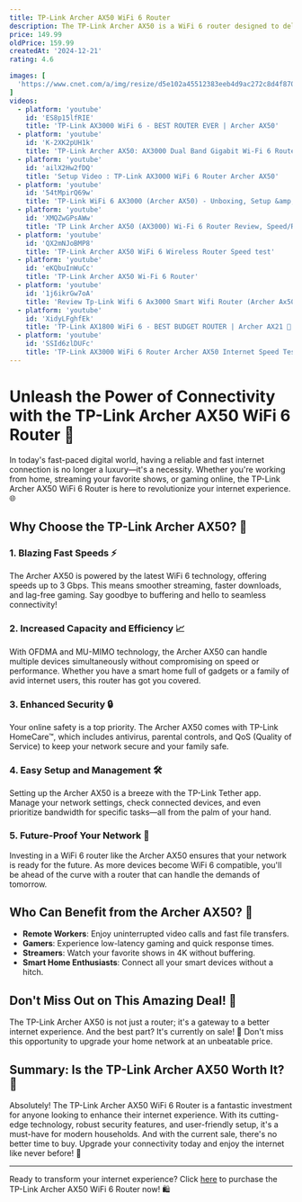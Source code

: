 ```yaml
---
title: TP-Link Archer AX50 WiFi 6 Router
description: The TP-Link Archer AX50 is a WiFi 6 router designed to deliver faster speeds, increased capacity, and reduced network congestion. It supports dual-band connectivity with speeds up to 3 Gbps, making it suitable for high-bandwidth activities like streaming, gaming, and downloading. The router features OFDMA and MU-MIMO technologies, which enhance efficiency by allowing multiple devices to communicate simultaneously. It also includes advanced security features like WPA3 encryption and TP-Link HomeCare, which offers antivirus protection, parental controls, and QoS. The Archer AX50 is equipped with four Gigabit Ethernet ports and one USB 3.0 port for versatile connectivity options. Its sleek design and robust performance make it a popular choice for home networks seeking to leverage the benefits of WiFi 6 technology.
price: 149.99
oldPrice: 159.99
createdAt: '2024-12-21'
rating: 4.6

images: [
  'https://www.cnet.com/a/img/resize/d5e102a45512383eeb4d9ac272c8d4f870d782ae/hub/2021/09/09/0a87d6fe-f393-4f8f-898c-056c7e822eab/tp-link-archer-ax21-ax1800-wi-fi-6-router-blue-promo.jpg?auto=webp&width=1200', 'https://www.kroger.com/product/images/large/right/0084003070822', 'https://images.offerup.com/Jf9Xn89w-KK0edmk7_IwLgVf8wM=/1922x1442/f8b2/f8b2d1bcb4a84f9f8b12c57e9f1fa6bc.jpg', 'https://www.techdeal.com.bd/image/cache/catalog/2020/12/Archer-C7-500x500-1-350x350.jpg.webp', 'https://cdn.thewirecutter.com/wp-content/media/2024/07/wifirouters-2048px-3591-3x2-1-1.jpg?auto=webp&quality=75&crop=3:2&width=1024', 'https://www.gdgtme.com/wp-content/uploads/2020/09/TP-LINK-AX50-REVIEW-1024x565.jpg', 'https://www.neobyte.es/90454-home_default/asus-zenwifi-xd4-plus-pack-de-3-punto-de-acceso-wifi-mesh-ax1700.jpg', 'https://cdn.thewirecutter.com/wp-content/media/2024/03/reliable-wifi-gear-2048px-4648-3x2-1.jpg?auto=webp&quality=75&crop=1:1,smart&width=1024', 'https://play3r.net/wp-content/uploads/2020/07/site.png', 'https://www.slashgear.com/img/gallery/tp-link-brings-the-budget-wifi-6-routers-weve-been-waiting-for/intro-import.jpg', 'https://p16-va.lemon8cdn.com/tos-alisg-v-a3e477-sg/oc2hvLIAAeTWeQ85Br2rC98fAeM6GJAQYA4YA7~tplv-tej9nj120t-origin.webp', 'https://cdn.thewirecutter.com/wp-content/media/2024/03/reliable-wifi-gear-2048px-4648-2x1-1.jpg?width=2048&quality=75&crop=2:1&auto=webp', 'https://www.blacktubi.com/wp-content/uploads/2019/03/ARCHERA9-2-1-800x533.jpg', 'https://hnsfpau.imgix.net/5/images/detailed/107/4607370_04.jpg?fit=fill&bg=0FFF&w=785&h=441&auto=format,compress', 'https://manuals.plus/wp-content/uploads/2022/01/tp-link-TL-MR150-Wireless-4G-LTE-Router-MR150-Wireless-300x153.png', 'https://itbazar.com.bd/public/uploads/all/elXUyaSGuAm9S5AaKs42pRuubdElh5tVHtlKIlaK.png', 'https://www.digitalcitizen.life/wp-content/uploads/2021/06/archer_ax50-2.png', 'https://images.techadvisor.com/cmsdata/slideshow/3217482/tp-link-archer-ax50-review-front-view.jpg', 'https://cdn.mos.cms.futurecdn.net/FpaZg3SnH5nkBHJ94y8WG6-320-80.jpg', 'https://i.pcmag.com/imagery/reviews/068xwH6ultI6rzdPqZXYLBN-5.fit_lim.size_1050x.jpg', 'https://www.digidirect.com.au/media/catalog/product/p/r/product_image_402101_.jpg', 'https://www.gizmart.my/image/gizmart/image/cache/data/all_product_images/product-4122/9723c9b0b0ee475b5b70ebae5a395f12-420x420.jpg', 'https://static.tp-link.com/upload/image-line/Archer_AX50_12_large_20240524151847u.jpg', 'https://tplinkwifirouter.com/wp-content/uploads/2022/03/TP-Link-Archer-AX20.jpg', 'https://i.ytimg.com/vi/t_gIsmLViv4/hq720.jpg?sqp=-oaymwEhCK4FEIIDSFryq4qpAxMIARUAAAAAGAElAADIQj0AgKJD&rs=AOn4CLCIouzevIcqdCZX1oSgSaqGdG7Czw', 'https://m.media-amazon.com/images/S/aplus-media-library-service-media/ea281399-98c2-4ac5-83cd-94a2a219b66b.__CR0,0,1464,600_PT0_SX1464_V1___.png', 'https://media.karousell.com/media/photos/products/2021/12/21/tp_link_ax_3000_1640099287_57cb60df_progressive.jpg', 'https://image.makewebcdn.com/makeweb/m_1920x0/fwsVrxqVa/ProductWifi/XX530v.png', 'https://www.securityweek.com/wp-content/uploads/2024/08/TP-Link.jpeg', 'https://cdn.shopify.com/s/files/1/0585/2531/9373/products/1065577204.jpg?v=1708740622&width=700', 'https://i.ytimg.com/vi/TaYe3Qc4kW0/maxresdefault.jpg', 'https://www.gdgtme.com/wp-content/uploads/2020/09/TP-LINK-AX50-REVIEW-1024x565.jpg', 'https://lookaside.fbsbx.com/lookaside/crawler/media/?media_id=2435774066646516', 'https://www.smart-secure.co.uk/wp-content/uploads/sites/3/2021/08/Archer-AX50-05.jpg', 'https://i.redd.it/t55yyc4bplo51.jpg', 'https://img.youtube.com/vi/SjjcVkIKX5w/0.jpg', 'https://i.ytimg.com/vi/7w4o7ZyTrP0/hq720.jpg?sqp=-oaymwEhCK4FEIIDSFryq4qpAxMIARUAAAAAGAElAADIQj0AgKJD&rs=AOn4CLB0WTJh4FiWVFl0mlXKv1Wwz_ETYQ', 'https://preview.redd.it/i-have-an-extra-router-what-should-i-do-with-it-v0-09rg62z0hdod1.jpeg?auto=webp&s=f459ff309315b8c5030ee7ce7724e86b196cb9cf', 'http://levendonline.com/cdn/shop/files/Capture_5c8e4975-164a-4f60-b6ad-fb13d49e7848.png?v=1710185902', 'https://microless.com/cdn/products/fd0b65242324ea873458dd45f8170880-hi.jpg', 'https://www.cnet.com/a/img/resize/8cf034bb5f550dccc6d61c9ccae3cc69f5daba86/hub/2022/06/07/8ef12c8b-3922-4a59-ba7b-52ae71d93dcd/img-1910.jpg?auto=webp&fit=crop&height=1200&width=1200', 'https://lookaside.fbsbx.com/lookaside/crawler/media/?media_id=2379458598944730', 'https://www.linkuno.cl/wp-content/uploads/2023/12/Archer_AXE300_AXE16000_WiFi_6E_3-1-600x600.jpg', 'https://www.myithub.com.au/wp-content/uploads/2021/04/banner.jpg', 'https://www.nfm.com/dw/image/v2/BDFM_PRD/on/demandware.static/-/Sites-nfm-master-catalog/default/dwa617f610/images/066/60/66601394-2.jpg?sw=1000&sh=1000&sm=fit', 'https://media-cldnry.s-nbcnews.com/image/upload/newscms/2020_49/3432718/201202-shopping-routers-2x1-jm-1529.jpg', 'https://cdn.wallapop.com/images/10420/h6/gz/__/c10420p1038794799/i5071854112.jpg?pictureSize=W640', 'https://inwfile.com/s-gd/2wg6qe.jpg', 'https://www.tiktok.com/api/img/?itemId=7196159359846550827&location=0&aid=1988', 'https://static.tp-link.com/upload/image-header/Archer_AXE300_AXE16000_WiFi_6E_VPN_Router_with_10G_Ports_normal_20220906062224j.png', 'https://thumb.pccomponentes.com/w-530-530/articles/1066/10666027/1335-asus-rt-ax57-router-inalambrico-wifi-6-gigabit-ethernet-doble-banda-mu-mimo.jpg', 'https://miro.co.za/4974-home_default/tp-link-ac1200-wireless-mu-mimo-gigabit-wall-plate-access-point-with-poe-passthrough.webp', 'https://www.slashgear.com/img/gallery/tp-link-brings-the-budget-wifi-6-routers-weve-been-waiting-for/Archer-AX1500_Lifestyle_02_72ppi-1.jpg', 'https://www.linkuno.cl/wp-content/uploads/2023/12/Archer_AXE300_AXE16000_0-v2-1-600x600.jpg', 'https://cdn.shopify.com/s/files/1/0585/2531/9373/products/1037615828_c1e526ef-07fd-4733-8801-b92cf8087040.jpg?v=1708812992&width=700', 'https://fgtechstore.com/wp-content/uploads/2024/06/Tp-Link-Archer-AX53-image-0.png', 'https://i.ebayimg.com/images/g/hnsAAOSwuydmaV8Z/s-l1200.jpg', 'https://changiairport.scene7.com/is/image/changiairport/mp00180029-1-tp-link-1672281294019-tp-link-tl-wr902ac-ac750-mini-pocket-wi-fi-router', 'https://dongknows.com/wp-content/uploads/2020/05/Archer-AX50-vs-Archer-AX300.jpg', 'https://lookaside.fbsbx.com/lookaside/crawler/media/?media_id=2419431851614071', 'https://www.blacktubi.com/wp-content/uploads/2019/01/Archer-A7-UI-800x533.jpg', 'https://images.khmer24.co/24-03-23/76763-tp-link-archer-ax73-ax5400-dual-band-gigabit-wi-fi-6-router-1711163099-29412799-f.jpg', 'https://www.tp-link.com/us/user-guides/archer-ax50_v1/Chapter_4_Set_up_Internet_Connection-web-resources/image/operation_mode.png', 'https://i5.walmartimages.com/asr/d2388d83-6c86-4891-85ec-52eb2f29b075.33c3d8f2678e187093c4affece22bafc.jpeg?odnHeight=612&odnWidth=612&odnBg=FFFFFF', 'https://i.ytimg.com/vi/eKQbuInWuCc/hq720.jpg?sqp=-oaymwEhCK4FEIIDSFryq4qpAxMIARUAAAAAGAElAADIQj0AgKJD&rs=AOn4CLDBHu6VjZRSzc1fJtSVWQ-s5McFcA', 'https://www.blacktubi.com/wp-content/uploads/2021/11/tplink-ax55-5-1024x683.jpg', 'https://elchapuzasinformatico.com/wp-content/uploads/2020/11/TP-Link-Archer-AX50-03.jpg', 'https://mobileimages.lowes.com/productimages/0e8b009f-9276-44f6-a736-4dd0ff6d747e/62674818.jpg', 'https://ae01.alicdn.com/kf/Sdf5ff89509084208a20bf68f9181a387l.jpg?width=1500&height=1800&hash=3300', 'https://i5.walmartimages.com/asr/d8c25a2c-5ac3-44b3-9fc9-6bd40bdff588.334f48b52a24a61a63af551de9efedd0.jpeg?odnHeight=768&odnWidth=768&odnBg=FFFFFF', 'https://static1.howtogeekimages.com/wordpress/wp-content/uploads/2021/10/9e0d1c01.jpg', 'https://i.rtings.com/assets/products/eNrNaVoj/tp-link-archer-ax10/design-medium.jpg?format=auto', 'https://www.gdgtme.com/wp-content/uploads/2020/09/TP-LINK-AX50-REVIEW-2-1024x799.jpg', 'https://www.ctens.com/image/cache/catalog/Network Products/Routers/ARCHER AX20/ARCHER AX20 (1)-600x800.jpg', 'https://img.tori.net/dynamic/1600w/2024/11/vertical-0/09/9/162/298/89_8a2dcbe0-5cb0-4bd1-9a91-603b2d06472d.jpg', 'https://quke.ru/resize/1500x1500/UserFiles/Landing/products/81666_photos_4.jpeg', 'https://gagadget.com/media/uploads/tp-link-archer-ax10-bottom.jpg', 'https://media.karousell.com/media/photos/products/2024/5/29/tplink_ax3000_dual_band_gigabi_1716955257_463e6ea9_progressive.jpg', 'https://images.expertreviews.co.uk/wp-content/uploads/2021/07/tp-link_archer_ax10_review_-_lead_image_0.jpg?width=626&height=352&fit=crop&format=webply', 'https://down-sg.img.susercontent.com/file/e27c82ce53481727fd5c27a1a028d21c'
]
videos: 
  - platform: 'youtube'
    id: 'ES8p15lfRIE'
    title: 'TP-Link AX3000 WiFi 6 - BEST ROUTER EVER | Archer AX50'
  - platform: 'youtube'
    id: 'K-2XK2pUH1k'
    title: 'TP-Link Archer AX50: AX3000 Dual Band Gigabit Wi-Fi 6 Router Overview'
  - platform: 'youtube'
    id: 'ailX2Hw2fDQ'
    title: 'Setup Video : TP-Link AX3000 WiFi 6 Router Archer AX50'
  - platform: 'youtube'
    id: '54tMpirQ69w'
    title: 'TP-Link WiFi 6 AX3000 (Archer AX50) - Unboxing, Setup &amp; Testing'
  - platform: 'youtube'
    id: 'XMQZwGPsAWw'
    title: 'TP Link Archer AX50 (AX3000) Wi-Fi 6 Router Review, Speed/Range Test, vs. AX10!'
  - platform: 'youtube'
    id: 'QX2mNJoBMP8'
    title: 'TP-Link Archer AX50 WiFi 6 Wireless Router Speed test'
  - platform: 'youtube'
    id: 'eKQbuInWuCc'
    title: 'TP-Link Archer AX50 Wi-Fi 6 Router'
  - platform: 'youtube'
    id: '1j6ikrGw7oA'
    title: 'Review Tp-Link Wifi 6 Ax3000 Smart Wifi Router (Archer Ax50)'
  - platform: 'youtube'
    id: 'XidyLFghfEk'
    title: 'TP-Link AX1800 WiFi 6 - BEST BUDGET ROUTER | Archer AX21 🤯'
  - platform: 'youtube'
    id: 'SSId6zlDUFc'
    title: 'TP-Link AX3000 WiFi 6 Router Archer AX50 Internet Speed Test.TP-Link Router Network Speed Test.'
---
```


# Unleash the Power of Connectivity with the TP-Link Archer AX50 WiFi 6 Router 🚀

In today's fast-paced digital world, having a reliable and fast internet connection is no longer a luxury—it's a necessity. Whether you're working from home, streaming your favorite shows, or gaming online, the TP-Link Archer AX50 WiFi 6 Router is here to revolutionize your internet experience. 🌐

## Why Choose the TP-Link Archer AX50? 🤔

### 1. **Blazing Fast Speeds** ⚡

The Archer AX50 is powered by the latest WiFi 6 technology, offering speeds up to 3 Gbps. This means smoother streaming, faster downloads, and lag-free gaming. Say goodbye to buffering and hello to seamless connectivity!

### 2. **Increased Capacity and Efficiency** 📈

With OFDMA and MU-MIMO technology, the Archer AX50 can handle multiple devices simultaneously without compromising on speed or performance. Whether you have a smart home full of gadgets or a family of avid internet users, this router has got you covered.

### 3. **Enhanced Security** 🔒

Your online safety is a top priority. The Archer AX50 comes with TP-Link HomeCare™, which includes antivirus, parental controls, and QoS (Quality of Service) to keep your network secure and your family safe.

### 4. **Easy Setup and Management** 🛠️

Setting up the Archer AX50 is a breeze with the TP-Link Tether app. Manage your network settings, check connected devices, and even prioritize bandwidth for specific tasks—all from the palm of your hand.

### 5. **Future-Proof Your Network** 🔮

Investing in a WiFi 6 router like the Archer AX50 ensures that your network is ready for the future. As more devices become WiFi 6 compatible, you'll be ahead of the curve with a router that can handle the demands of tomorrow.

## Who Can Benefit from the Archer AX50? 🎯

- **Remote Workers**: Enjoy uninterrupted video calls and fast file transfers.
- **Gamers**: Experience low-latency gaming and quick response times.
- **Streamers**: Watch your favorite shows in 4K without buffering.
- **Smart Home Enthusiasts**: Connect all your smart devices without a hitch.

## Don't Miss Out on This Amazing Deal! 🛒

The TP-Link Archer AX50 is not just a router; it's a gateway to a better internet experience. And the best part? It's currently on sale! 🎉 Don't miss this opportunity to upgrade your home network at an unbeatable price.

## Summary: Is the TP-Link Archer AX50 Worth It? 🤔

Absolutely! The TP-Link Archer AX50 WiFi 6 Router is a fantastic investment for anyone looking to enhance their internet experience. With its cutting-edge technology, robust security features, and user-friendly setup, it's a must-have for modern households. And with the current sale, there's no better time to buy. Upgrade your connectivity today and enjoy the internet like never before! 🌟

---

Ready to transform your internet experience? Click [here](#) to purchase the TP-Link Archer AX50 WiFi 6 Router now! 🛍️